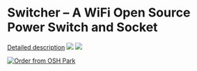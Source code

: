 # Switcher – A WiFi Open Source Power Switch and Socket

[Detailed description](http://hristoborisov.com/index.php/projects/switcher-a-wifi-open-source-power-switch/)
<img src="http://i0.wp.com/hristoborisov.com/wp/wp-content/uploads/2016/09/circuit.png?w=981"></img>
<img src="http://i1.wp.com/hristoborisov.com/wp/wp-content/uploads/2016/09/pcb.jpg?resize=768%2C740"></img>

<a href="https://oshpark.com/shared_projects/eMwHjMz0"><img src="https://oshpark.com/assets/badge-5b7ec47045b78aef6eb9d83b3bac6b1920de805e9a0c227658eac6e19a045b9c.png" alt="Order from OSH Park"></img></a>
